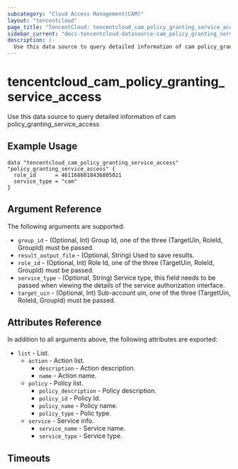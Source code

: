 ```yaml
---
subcategory: "Cloud Access Management(CAM)"
layout: "tencentcloud"
page_title: "TencentCloud: tencentcloud_cam_policy_granting_service_access"
sidebar_current: "docs-tencentcloud-datasource-cam_policy_granting_service_access"
description: |-
  Use this data source to query detailed information of cam policy_granting_service_access
---
```


# tencentcloud_cam_policy_granting_service_access

Use this data source to query detailed information of cam policy_granting_service_access

## Example Usage

```hcl
data "tencentcloud_cam_policy_granting_service_access" "policy_granting_service_access" {
  role_id      = 4611686018436805021
  service_type = "cam"
}
```

## Argument Reference

The following arguments are supported:

* `group_id` - (Optional, Int) Group Id, one of the three (TargetUin, RoleId, GroupId) must be passed.
* `result_output_file` - (Optional, String) Used to save results.
* `role_id` - (Optional, Int) Role Id, one of the three (TargetUin, RoleId, GroupId) must be passed.
* `service_type` - (Optional, String) Service type, this field needs to be passed when viewing the details of the service authorization interface.
* `target_uin` - (Optional, Int) Sub-account uin, one of the three (TargetUin, RoleId, GroupId) must be passed.

## Attributes Reference

In addition to all arguments above, the following attributes are exported:

* `list` - List.
  * `action` - Action list.
    * `description` - Action description.
    * `name` - Action name.
  * `policy` - Policy list.
    * `policy_description` - Policy description.
    * `policy_id` - Policy Id.
    * `policy_name` - Policy name.
    * `policy_type` - Polic type.
  * `service` - Service info.
    * `service_name` - Service name.
    * `service_type` - Service type.


## Timeouts

<no value>


